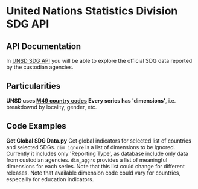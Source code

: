 # United Nations Statistics Division SDG API

## API Documentation 
In [UNSD SDG API](https://unstats.un.org/SDGAPI/swagger/) you will be able to explore the official SDG data reported by the custodian agencies. 

## Particularities
**UNSD uses [M49 country codes](https://unstats.un.org/unsd/methodology/m49/)**
**Every series has 'dimensions'**, i.e. breakdownd by locality, gender, etc. 

## Code Examples
**Get Global SDG Data.py** Get global indicators for selected list of countries and selected SDGs. ```dim_ignore``` is a list of dimensions to be ignored. Currently it includes only 'Reporting Type', as database include only data from custodian agencies. ```dim_aggrs``` provides a list of meaningful dimensions for each series. Note that this list could change for different releases. Note that available dimension code could vary for countries, especailly for education indicators. 
